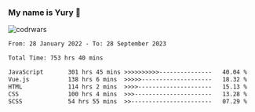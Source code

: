 ### My name is Yury 👋 
![codrwars](https://www.codewars.com/users/litury/badges/micro) 


<!--START_SECTION:waka-->

```txt
From: 28 January 2022 - To: 28 September 2023

Total Time: 753 hrs 40 mins

JavaScript       301 hrs 45 mins >>>>>>>>>>---------------   40.04 %
Vue.js           138 hrs 6 mins  >>>>>--------------------   18.32 %
HTML             114 hrs 2 mins  >>>>---------------------   15.13 %
CSS              100 hrs 4 mins  >>>----------------------   13.28 %
SCSS             54 hrs 55 mins  >>-----------------------   07.29 %
```

<!--END_SECTION:waka-->


